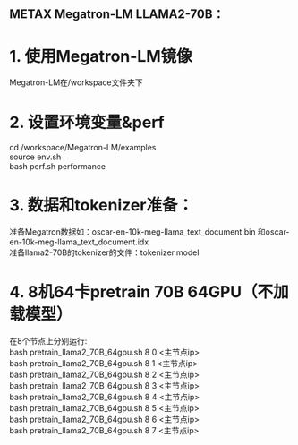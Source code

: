 ## METAX Megatron-LM LLAMA2-70B：

# 1. 使用Megatron-LM镜像  
Megatron-LM在/workspace文件夹下  

# 2. 设置环境变量&perf  
cd /workspace/Megatron-LM/examples  
source env.sh  
bash perf.sh performance  

# 3. 数据和tokenizer准备：
准备Megatron数据如：oscar-en-10k-meg-llama_text_document.bin 和oscar-en-10k-meg-llama_text_document.idx  
准备llama2-70B的tokenizer的文件：tokenizer.model  

# 4.  8机64卡pretrain 70B 64GPU（不加载模型）  

在8个节点上分别运行:   
bash pretrain_llama2_70B_64gpu.sh 8 0 <主节点ip>    
bash pretrain_llama2_70B_64gpu.sh 8 1 <主节点ip>    
bash pretrain_llama2_70B_64gpu.sh 8 2 <主节点ip>     
bash pretrain_llama2_70B_64gpu.sh 8 3 <主节点ip>    
bash pretrain_llama2_70B_64gpu.sh 8 4 <主节点ip>    
bash pretrain_llama2_70B_64gpu.sh 8 5 <主节点ip>    
bash pretrain_llama2_70B_64gpu.sh 8 6 <主节点ip>   
bash pretrain_llama2_70B_64gpu.sh 8 7 <主节点ip>   